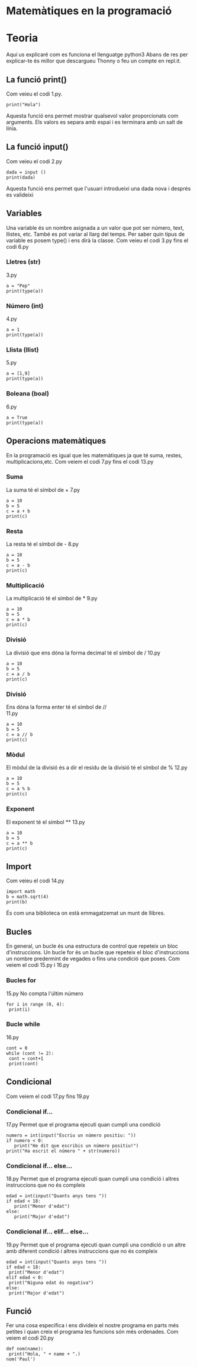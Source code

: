 # Matemàtiques en la programació
# Teoria
Aquí us explicaré com es funciona el llenguatge python3
Abans de res per explicar-te és millor que descargueu Thonny o feu un compte en repl.it.
## La funció print()
Com  veieu el codi 1.py.
``` python3
print("Hola")
```
Aquesta funció ens permet mostrar qualsevol valor proporcionats com arguments. Els valors es separa amb espai i es terminara amb un salt de línia.

## La funció input()
Com veieu el codi 2.py
``` python3
dada = input ()
print(dada)  
```
Aquesta funció ens permet que l'usuari introdueixi una dada nova i després es valideixi

## Variables
Una variable és un nombre asignada a un valor que pot ser número, text, llistes, etc. També es pot variar al llarg del temps. Per saber quin tipus de variable es posem type() i ens dirà la classe. 
Com veieu el codi 3.py fins el codi 6.py

### Lletres (str)
3.py
``` python3
a = "Pep"
print(type(a)) 
```

### Número (int)
4.py
``` python3
a = 1
print(type(a))
```

### Llista (llist)
5.py
``` python3
a = [1,9]
print(type(a))
```

### Boleana (boal)
6.py
``` python3
a = True
print(type(a))
```

## Operacions matemàtiques
En la programació es igual que les matemàtiques ja que té suma, restes, multiplicacions,etc.
Com veiem el codi 7.py fins el codi 13.py

### Suma
La suma té el símbol de +
7.py
``` python3
a = 10
b = 5
c = a + b
print(c)
```

### Resta
La resta té el símbol de - 
8.py
``` python3
a = 10
b = 5
c = a - b
print(c)
```

### Multiplicació 
La multiplicació té el símbol de *
9.py
``` python3
a = 10
b = 5
c = a * b
print(c)
```

### Divisió
La divisió que ens dóna la forma decimal té el símbol de /
10.py
``` python3
a = 10
b = 5
c = a / b
print(c)
```

### Divisió
Ens dóna la forma enter té el símbol de //  
11.py
``` python3
a = 10
b = 5
c = a // b
print(c)
```

### Mòdul
El mòdul de la divisió és a dir el residu de la divisió té el símbol de %
12.py
``` python3
a = 10
b = 5
c = a % b
print(c)
```

### Exponent 
El exponent té el símbol **
13.py
``` python3
a = 10
b = 5
c = a ** b
print(c)
```

## Import 
Com veieu el codi 14.py
``` python3
import math
b = math.sqrt(4)
print(b)
```
És com una biblioteca on està emmagatzemat un munt de llibres. 

## Bucles 
En general, un bucle és una estructura de control que repeteix un bloc d'instruccions. Un bucle for és un bucle que repeteix el bloc d'instruccions un nombre predermint de vegades o fins una condició que poses.
Com veiem el codi 15.py i 16.py

### Bucles for
15.py
No compta l'últim número
``` python3
for i in range (0, 4):
 print(i)
```

### Bucle while
16.py
``` python3
cont = 0
while (cont != 2):
 cont = cont+1
 print(cont)
```

## Condicional
Com veiem el codi 17.py fins 19.py

### Condicional if…
17.py
Permet que el programa ejecuti quan cumpli una condició
``` python3
numero = int(input("Escriu un número positiu: "))
if numero < 0:
   print("He dit que escribis un número positiu!")
print("Ha escrit el número " + str(numero))
```

### Condicional if… else…
18.py
Permet que el programa ejecuti quan cumpli una condició i altres instruccions que no és compleix
``` python3
edad = int(input("Quants anys tens "))
if edad < 18:
   print("Menor d'edat")
else:
   print("Major d'edat")
```
### Condicional if… elif… else…
19.py
Permet que el programa ejecuti quan cumpli una condició o un altre amb diferent condició i altres instruccions que no és compleix
``` python3
edad = int(input("Quants anys tens "))
if edad < 18:
 print("Menor d'edat")
elif edad < 0:
 print("Niguna edat és negativa")
else:
 print("Major d'edat")
```

## Funció
Fer una cosa específica i ens divideix el nostre programa en parts més petites i quan creix el programa les funcions són més ordenades.
Com veiem el codi 20.py
```python3
def nom(name):
 print("Hola, " + name + ".)
nom('Paul')
```
